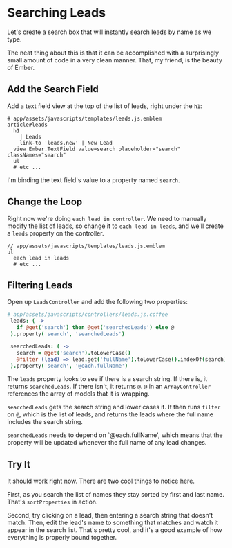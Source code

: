 # Searching Leads

Let's create a search box that will instantly search leads by name as we type.

The neat thing about this is that it can be accomplished with a surprisingly small amount of code in a very clean manner. That, my friend, is the beauty of Ember.

## Add the Search Field

Add a text field view at the top of the list of leads, right under the `h1`:

```
# app/assets/javascripts/templates/leads.js.emblem
article#leads
  h1
    | Leads
    link-to 'leads.new' | New Lead
  view Ember.TextField value=search placeholder="search" classNames="search"
  ul
  # etc ...
```

I'm binding the text field's value to a property named `search`.

## Change the Loop

Right now we're doing `each lead in controller`. We need to manually modify the list of leads, so change it to `each lead in leads`, and we'll create a `leads` property on the controller.

```
// app/assets/javascripts/templates/leads.js.emblem
ul
  each lead in leads
  # etc ...
```

## Filtering Leads

Open up `LeadsController` and add the following two properties:

```coffee
# app/assets/javascripts/controllers/leads.js.coffee
 leads: ( ->
   if @get('search') then @get('searchedLeads') else @
 ).property('search', 'searchedLeads')

 searchedLeads: ( ->
   search = @get('search').toLowerCase()
   @filter (lead) => lead.get('fullName').toLowerCase().indexOf(search) != -1
 ).property('search', '@each.fullName')
```

The `leads` property looks to see if there is a search string. If there is, it returns `searchedLeads`. If there isn't, it returns `@`. `@` in an `ArrayController` references the array of models that it is wrapping.

`searchedLeads` gets the search string and lower cases it. It then runs `filter` on `@`, which is the list of leads, and returns the leads where the full name includes the search string.

`searchedLeads` needs to depend on `@each.fullName', which means that the property will be updated whenever the full name of any lead changes.

## Try It

It should work right now. There are two cool things to notice here.

First, as you search the list of names they stay sorted by first and last name. That's `sortProperties` in action.

Second, try clicking on a lead, then entering a search string that doesn't match. Then, edit the lead's name to something that matches and watch it appear in the search list. That's pretty cool, and it's a good example of how everything is properly bound together.
